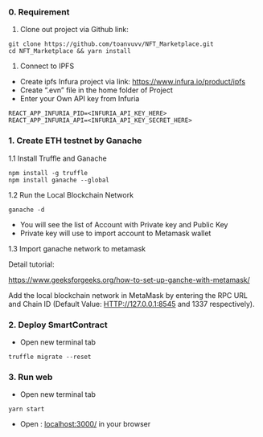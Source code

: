 ### 0. Requirement

1. Clone out project via Github link:

```
git clone https://github.com/toanvuvv/NFT_Marketplace.git
cd NFT_Marketplace && yarn install
```

1. Connect to IPFS
- Create ipfs Infura project via link: https://www.infura.io/product/ipfs
- Create “.evn” file in the home folder of Project
- Enter your Own API key from Infuria

```
REACT_APP_INFURIA_PID=<INFURIA_API_KEY_HERE>
REACT_APP_INFURIA_API=<INFURIA_API_KEY_SECRET_HERE>
```

### 1. Create ETH testnet by Ganache

1.1 Install Truffle and Ganache

```
npm install -g truffle
npm install ganache --global
```

1.2 Run the Local Blockchain Network

```
ganache -d
```

- You will see the list of Account with Private key and Public Key
- Private key will use to import account to Metamask wallet

1.3 Import ganache network to metamask

Detail tutorial:

https://www.geeksforgeeks.org/how-to-set-up-ganche-with-metamask/

Add the local blockchain network in MetaMask by entering the RPC URL and Chain ID (Default Value: [HTTP://127.0.0.1:8545](http://127.0.0.1:8545/) and 1337 respectively).

### 2. Deploy SmartContract

- Open new terminal tab

```
truffle migrate --reset
```

### 3. Run web

- Open new terminal tab

```
yarn start
```

- Open : [localhost:3000/](http://localhost:3000/) in your browser
